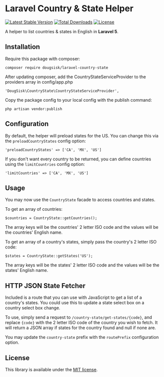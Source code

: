 Laravel Country & State Helper
==============================
[![Latest Stable Version](https://poser.pugx.org/dougsisk/laravel-country-state/version)](https://packagist.org/packages/dougsisk/laravel-country-state)
[![Total Downloads](https://poser.pugx.org/dougsisk/laravel-country-state/downloads)](https://packagist.org/packages/dougsisk/laravel-country-state)
[![License](https://poser.pugx.org/dougsisk/laravel-country-state/license)](https://packagist.org/packages/dougsisk/laravel-country-state)

A helper to list countries & states in English in **Laravel 5**.

Installation
------------

Require this package with composer:

```
composer require dougsisk/laravel-country-state
```

After updating composer, add the CountryStateServiceProvider to the providers array in config/app.php

```
'DougSisk\CountryState\CountryStateServiceProvider',
```

Copy the package config to your local config with the publish command:

```
php artisan vendor:publish
```

Configuration
-------------

By default, the helper will preload states for the US. You can change this via the `preloadCountryStates` config option:

```
'preloadCountryStates' => ['CA', 'MX', 'US']
```

If you don't want every country to be returned, you can define countries using the `limitCountries` config option:

```
'limitCountries' => ['CA', 'MX', 'US']
```

Usage
-----

You may now use the `CountryState` facade to access countries and states.

To get an array of countries:

```
$countries = CountryState::getCountries();
```

The array keys will be the countries' 2 letter ISO code and the values will be the countries' English name.


To get an array of a country's states, simply pass the country's 2 letter ISO code:

```
$states = CountryState::getStates('US');
```

The array keys will be the states' 2 letter ISO code and the values will be the states' English name.

HTTP JSON State Fetcher
-----------------------

Included is a route that you can use with JavaScript to get a list of a country's states. You could use this to update a state select box on a country select box change.

To use, simply send a request to `/country-state/get-states/{code}`, and replace `{code}` with the 2 letter ISO code of the country you wish to fetch. It will return a JSON array if states for the country found and null if none are.

You may update the `country-state` prefix with the `routePrefix` configuration option.

License
-------

This library is available under the [MIT license](LICENSE).